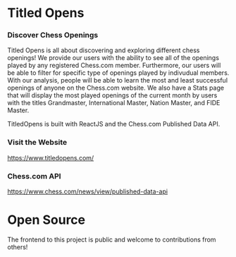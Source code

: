 # Titled Opens 

### Discover Chess Openings

Titled Opens is all about discovering and exploring different chess openings! We provide our users with the ability to see all of the openings played by any registered Chess.com member. Furthermore, our users will be able to filter for specific type of openings played by indivudual members. With our analysis, people will be able to learn the most and least successful openings of anyone on the Chess.com website. We also have a Stats page that will display the most played openings of the current month by users with the titles Grandmaster, International Master, Nation Master, and FIDE Master.

TitledOpens is built with ReactJS and the Chess.com Published Data API.

### Visit the Website

https://www.titledopens.com/

### Chess.com API

https://www.chess.com/news/view/published-data-api

# Open Source

The frontend to this project is public and welcome to contributions from others! 
